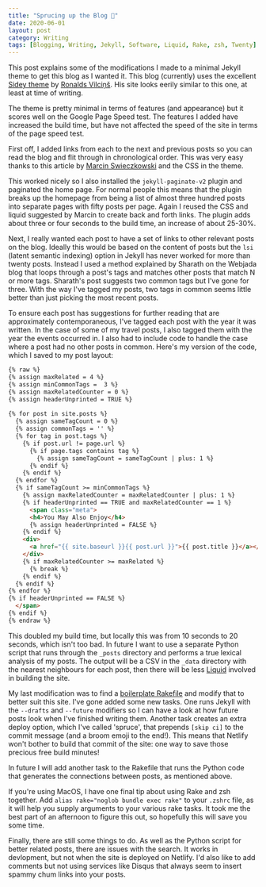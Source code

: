 ```yaml
---
title: "Sprucing up the Blog 🌲"
date: 2020-06-01
layout: post
category: Writing
tags: [Blogging, Writing, Jekyll, Software, Liquid, Rake, zsh, Twenty]
---
```

This post explains some of the modifications I made to a minimal Jekyll theme to get this blog as I wanted it. This blog (currently) uses the excellent [Sidey theme](https://sidey-jekyll.netlify.app/about) by [Ronalds Vilciņš](https://www.ronaldsvilcins.com). His site looks eerily similar to this one, at least at time of writing.

The theme is pretty minimal in terms of features (and appearance) but it scores well on the Google Page Speed test. The features I added have increased the build time, but have not affected the speed of the site in terms of the page speed test.

First off, I added links from each to the next and previous posts so you can read the blog and flit through in chronological order. This was very easy thanks to this article by [Marcin Swieczkowski](https://www.bytedude.com) and the CSS in the theme.

This worked nicely so I also installed the `jekyll-paginate-v2` plugin and paginated the home page. For normal people this means that the plugin breaks up the homepage from being a list of almost three hundred posts into separate pages with fifty posts per page. Again I reused the CSS and liquid suggested by Marcin to create back and forth links. The plugin adds about three or four seconds to the build time, an increase of about 25-30%.

Next, I really wanted each post to have a set of links to other relevant posts on the blog. Ideally this would be based on the content of posts but the `lsi` (latent semantic indexing) option in Jekyll has never worked for more than twenty posts. Instead I used a method explained by Sharath on the Webjada blog that loops through a post's tags and matches other posts that match N or more tags. Sharath's post suggests two common tags but I've gone for three. With the way I've tagged my posts, two tags in common seems little better than just picking the most recent posts.

To ensure each post has suggestions for further reading that are approximately contemporaneous, I've tagged each post with the year it was written. In the case of some of my travel posts, I also tagged them with the year the events occurred in. I also had to include code to handle the case where a post had no other posts in common. Here's my version of the code, which I saved to my post layout:

```html
{% raw %}
{% assign maxRelated = 4 %}
{% assign minCommonTags =  3 %}
{% assign maxRelatedCounter = 0 %}
{% assign headerUnprinted = TRUE %}
      
{% for post in site.posts %}
  {% assign sameTagCount = 0 %}
  {% assign commonTags = '' %}
  {% for tag in post.tags %}
    {% if post.url != page.url %}
      {% if page.tags contains tag %}
        {% assign sameTagCount = sameTagCount | plus: 1 %}
      {% endif %}
    {% endif %}
  {% endfor %}
  {% if sameTagCount >= minCommonTags %}
    {% assign maxRelatedCounter = maxRelatedCounter | plus: 1 %}
    {% if headerUnprinted == TRUE and maxRelatedCounter == 1 %}
      <span class="meta">
      <h4>You May Also Enjoy</h4>
      {% assign headerUnprinted = FALSE %}
    {% endif %}
    <div>
      <a href="{{ site.baseurl }}{{ post.url }}">{{ post.title }}</a></h5>
    </div>
    {% if maxRelatedCounter >= maxRelated %}
      {% break %}
    {% endif %}
  {% endif %}
{% endfor %}
{% if headerUnprinted == FALSE %}
  </span>
{% endif %}
{% endraw %}
```

This doubled my build time, but locally this was from 10 seconds to 20 seconds, which isn't too bad. In future I want to use a separate Python script that runs through the `_posts` directory and performs a true lexical analysis of my posts. The output will be a CSV in the `_data` directory with the nearest neighbours for each post, then there will be less [Liquid](https://shopify.github.io/liquid/) involved in building the site.

My last modification was to find a [boilerplate Rakefile](https://github.com/gummesson/jekyll-rake-boilerplate) and modify that to better suit this site. I've gone added some new tasks. One runs Jekyll with the `--drafts` and `--future` modifiers so I can have a look at how future posts look when I've finished writing them. Another task creates an extra deploy option, which I've called 'spruce', that prepends `[skip ci]` to the commit message (and a broom emoji to the end!). This means that Netlify won't bother to build that commit of the site: one way to save those precious free build minutes!

In future I will add another task to the Rakefile that runs the Python code that generates the connections between posts, as mentioned above.

If you're using MacOS, I have one final tip about using Rake and zsh together. Add `alias rake="noglob bundle exec rake"` to your `.zshrc` file, as it will help you supply arguments to your various rake tasks. It took me the best part of an afternoon to figure this out, so hopefully this will save you some time.

Finally, there are still some things to do. As well as the Python script for better related posts, there are issues with the search. It works in devlopment, but not when the site is deployed on Netlify. I'd also like to add comments but not using services like Disqus that always seem to insert spammy chum links into your posts.